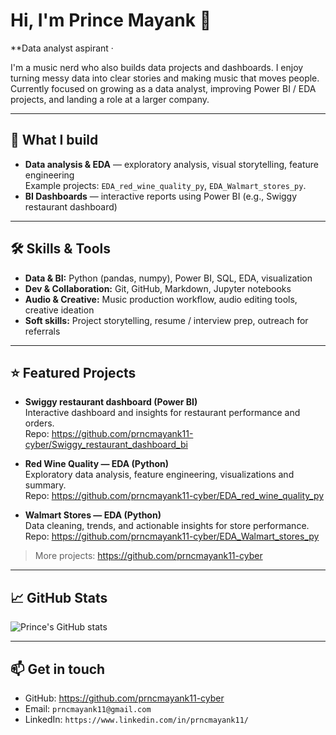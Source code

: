 <!-- README.md for Prince Mayank (prncmayank11-cyber) -->

# Hi, I'm Prince Mayank 👋
**Data analyst aspirant ·

I'm a music nerd who also builds data projects and dashboards. I enjoy turning messy data into clear stories and making music that moves people. Currently focused on growing as a data analyst, improving Power BI / EDA projects, and landing a role at a larger company.

---

## 🔭 What I build
- **Data analysis & EDA** — exploratory analysis, visual storytelling, feature engineering  
  Example projects: `EDA_red_wine_quality_py`, `EDA_Walmart_stores_py`.
- **BI Dashboards** — interactive reports using Power BI (e.g., Swiggy restaurant dashboard)
---

## 🛠️ Skills & Tools
- **Data & BI:** Python (pandas, numpy), Power BI, SQL, EDA, visualization  
- **Dev & Collaboration:** Git, GitHub, Markdown, Jupyter notebooks  
- **Audio & Creative:** Music production workflow, audio editing tools, creative ideation  
- **Soft skills:** Project storytelling, resume / interview prep, outreach for referrals

---

## ⭐ Featured Projects
- **Swiggy restaurant dashboard (Power BI)**  
  Interactive dashboard and insights for restaurant performance and orders.  
  Repo: https://github.com/prncmayank11-cyber/Swiggy_restaurant_dashboard_bi

- **Red Wine Quality — EDA (Python)**  
  Exploratory data analysis, feature engineering, visualizations and summary.  
  Repo: https://github.com/prncmayank11-cyber/EDA_red_wine_quality_py

- **Walmart Stores — EDA (Python)**  
  Data cleaning, trends, and actionable insights for store performance.  
  Repo: https://github.com/prncmayank11-cyber/EDA_Walmart_stores_py

> More projects: https://github.com/prncmayank11-cyber

---

## 📈 GitHub Stats
![Prince's GitHub stats](https://github-readme-stats.vercel.app/api?username=prncmayank11-cyber&show_icons=true&theme=radical)

---

## 📫 Get in touch
- GitHub: https://github.com/prncmayank11-cyber  
- Email: `prncmayank11@gmail.com` 
- LinkedIn: `https://www.linkedin.com/in/prncmayank11/`
